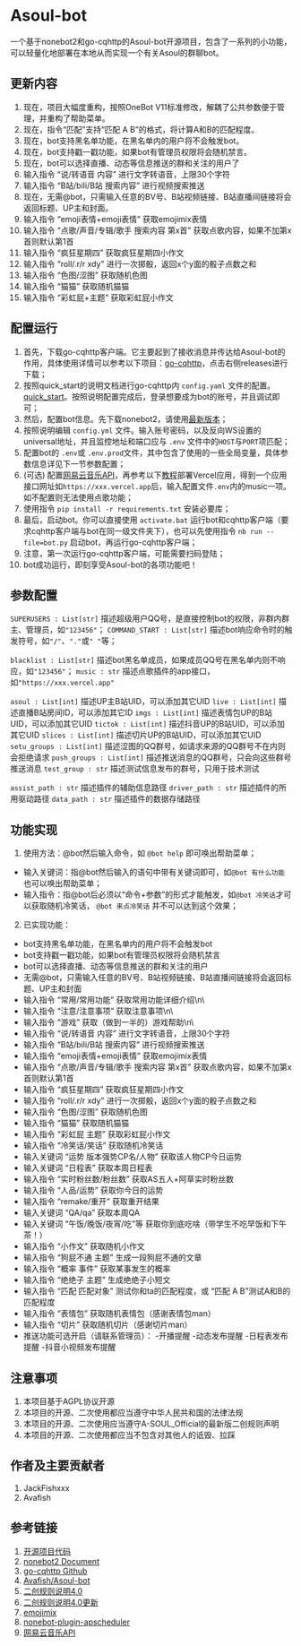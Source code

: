 # Asoul-bot
一个基于nonebot2和go-cqhttp的Asoul-bot开源项目，包含了一系列的小功能，可以轻量化地部署在本地从而实现一个有关Asoul的群聊bot。

## 更新内容

1. 现在，项目大幅度重构，按照OneBot V11标准修改，解耦了公共参数便于管理，并重构了帮助菜单。
2. 现在，指令“匹配”支持“匹配 A B”的格式，将计算A和B的匹配程度。
3. 现在，bot支持黑名单功能，在黑名单内的用户将不会触发bot。
4. 现在，bot支持戳一戳功能，如果bot有管理员权限将会随机禁言。
5. 现在，bot可以选择直播、动态等信息推送的群和关注的用户了
6. 输入指令 “说/转语音 内容” 进行文字转语音，上限30个字符
7. 输入指令 “B站/bili/B站 搜索内容” 进行视频搜索推送
8. 现在，无需@bot，只需输入任意的BV号、B站视频链接、B站直播间链接将会返回标题、UP主和封面。
9. 输入指令 “emoji表情+emoji表情” 获取emojimix表情
10. 输入指令 “点歌/声音/专辑/歌手 搜索内容 第x首” 获取点歌内容，如果不加第x首则默认第1首
11. 输入指令 “疯狂星期四” 获取疯狂星期四小作文
12. 输入指令 “roll/.r/r xdy” 进行一次掷骰，返回x个y面的骰子点数之和
13. 输入指令 “色图/涩图” 获取随机色图
14. 输入指令 “猫猫” 获取随机猫猫
15. 输入指令 “彩虹屁+主题” 获取彩虹屁小作文

## 配置运行

1. 首先，下载go-cqhttp客户端。它主要起到了接收消息并传达给Asoul-bot的作用，具体使用详情可以参考以下项目：[go-cqhttp](https://github.com/Mrs4s/go-cqhttp)，点击右侧releases进行下载；
2. 按照quick_start的说明文档进行go-cqhttp内 `config.yaml` 文件的配置。[quick_start](https://docs.go-cqhttp.org/guide/quick_start.html)。按照说明配置完成后，登录想要成为bot的账号，并且调试即可；
3. 然后，配置bot信息。先下载nonebot2，请使用[最新版本](https://v2.nonebot.dev/docs/start/installation)；
4. 按照说明编辑 `config.yml` 文件。输入账号密码，以及反向WS设置的universal地址，并且监控地址和端口应与 `.env` 文件中的`HOST`与`PORT`项匹配；
5. 配置bot的 `.env`或 `.env.prod`文件，其中包含了使用的一些全局变量，具体参数信息详见下一节参数配置；
6. (可选) 配置[网易云音乐API](https://github.com/Binaryify/NeteaseCloudMusicApi)，再参考以下[教程](https://blog.csdn.net/SoSalty/article/details/124516171)部署Vercel应用，得到一个应用接口网址如`https://xxx.vercel.app`后，输入配置文件`.env`内的music一项。如不配置则无法使用点歌功能；
7. 使用指令 `pip install -r requirements.txt` 安装必要库；
6. 最后，启动bot。你可以直接使用 `activate.bat` 运行bot和cqhttp客户端（要求cqhttp客户端与bot在同一级文件夹下），也可以先使用指令 `nb run --file=bot.py` 启动bot，再运行go-cqhttp客户端；
7. 注意，第一次运行go-cqhttp客户端，可能需要扫码登陆；
8. bot成功运行，即刻享受Asoul-bot的各项功能吧！

## 参数配置
`SUPERUSERS : List[str]` 描述超级用户QQ号，是直接控制bot的权限，非群内群主、管理员，如`"123456"`；
`COMMAND_START : List[str]` 描述bot响应命令时的触发符号，如`"/"`、`"."`或`" "`等；

`blacklist : List[str]` 描述bot黑名单成员，如果成员QQ号在黑名单内则不响应，如`"123456"`；
`music : str` 描述点歌插件的app接口，如`"https://xxx.vercel.app"`

`asoul : List[int]` 描述UP主B站UID，可以添加其它UID
`live : List[int]` 描述直播B站房间ID，可以添加其它ID
`imgs : List[int]` 描述表情包UP的B站UID，可以添加其它UID
`tictok : List[int]` 描述抖音UP的B站UID，可以添加其它UID
`slices : List[int]` 描述切片UP的B站UID，可以添加其它UID
`setu_groups : List[int]` 描述涩图的QQ群号，如请求来源的QQ群号不在内则会拒绝请求
`push_groups : List[int]` 描述推送消息的QQ群号，只会向这些群号推送消息
`test_group : str` 描述测试信息发布的群号，只用于技术测试

`assist_path : str` 描述插件的辅助信息路径
`driver_path : str` 描述插件的所用驱动路径
`data_path : str` 描述插件的数据存储路径


## 功能实现


1. 使用方法：@bot然后输入命令，如 `@bot help` 即可唤出帮助菜单；
- 输入关键词：指@bot然后输入的语句中带有关键词即可，如`@bot 有什么功能` 也可以唤出帮助菜单；
- 输入指令：指@bot后必须以“命令+参数”的形式才能触发，如`@bot 冷笑话`才可以获取随机冷笑话， `@bot 来点冷笑话` 并不可以达到这个效果；

2. 已实现功能：
- bot支持黑名单功能，在黑名单内的用户将不会触发bot
- bot支持戳一戳功能，如果bot有管理员权限将会随机禁言
- bot可以选择直播、动态等信息推送的群和关注的用户
- 无需@bot，只需输入任意的BV号、B站视频链接、B站直播间链接将会返回标题、UP主和封面
- 输入指令 “常用/常用功能” 获取常用功能详细介绍\n\
- 输入指令 “注意/注意事项” 获取注意事项\n\
- 输入指令 “游戏” 获取（做到一半的）游戏帮助\n\
- 输入指令 “说/转语音 内容” 进行文字转语音，上限30个字符
- 输入指令 “B站/bili/B站 搜索内容” 进行视频搜索推送
- 输入指令 “emoji表情+emoji表情” 获取emojimix表情
- 输入指令 “点歌/声音/专辑/歌手 搜索内容 第x首” 获取点歌内容，如果不加第x首则默认第1首
- 输入指令 “疯狂星期四” 获取疯狂星期四小作文
- 输入指令 “roll/.r/r xdy” 进行一次掷骰，返回x个y面的骰子点数之和
- 输入指令 “色图/涩图” 获取随机色图
- 输入指令 “猫猫” 获取随机猫猫
- 输入指令 “彩虹屁 主题” 获取彩虹屁小作文
- 输入指令   “冷笑话/笑话” 获取随机冷笑话
- 输入关键词 “运势 版本强势CP名/人物” 获取该人物CP今日运势
- 输入关键词 “日程表” 获取本周日程表
- 输入指令   “实时粉丝数/粉丝数” 获取AS五人+阿草实时粉丝数
- 输入指令   “人品/运势” 获取你今日的运势
- 输入指令   “remake/重开” 获取重开结果
- 输入关键词 “QA/qa” 获取本周QA
- 输入关键词 “午饭/晚饭/夜宵/吃”等 获取你到底吃啥（带学生不吃早饭和下午茶！）
- 输入指令   “小作文” 获取随机小作文
- 输入指令   “狗屁不通 主题” 生成一段狗屁不通的文章
- 输入指令   “概率 事件” 获取某事发生的概率
- 输入指令   “绝绝子 主题” 生成绝绝子小短文
- 输入指令   “匹配 匹配对象” 测试你和ta的匹配程度，或 “匹配 A B”测试A和B的匹配程度
- 输入指令   “表情包” 获取随机表情包（感谢表情包man）
- 输入指令   “切片” 获取随机切片（感谢切片man）
- 推送功能可选开启（请联系管理员）：
    -开播提醒
    -动态发布提醒
    -日程表发布提醒
    -抖音小视频发布提醒


 
## 注意事项
1. 本项目基于AGPL协议开源
2. 本项目的开源、二次使用都应当遵守中华人民共和国的法律法规
3. 本项目的开源、二次使用应当遵守A-SOUL_Official的最新版二创规则声明
4. 本项目的开源、二次使用都应当不包含对其他人的诋毁、拉踩

## 作者及主要贡献者
1. JackFishxxx
2. Avafish

## 参考链接
1. [开源项目代码](https://github.com/JackFishxxx/Asoul-bot)
2. [nonebot2 Document](https://v2.nonebot.dev/)
3. [go-cqhttp Github](https://github.com/Mrs4s/go-cqhttp)
4. [Avafish/Asoul-bot](https://github.com/Avafish/Asoul-bot)
5. [二创规则说明4.0](https://www.bilibili.com/read/cv12242629)
6. [二创规则说明4.0更新](https://www.bilibili.com/read/cv12242629)
7. [emojimix](https://github.com/noneplugin/nonebot-plugin-emojimix)
8. [nonebot-plugin-apscheduler](https://github.com/nonebot/plugin-apscheduler)
9. [网易云音乐API](https://github.com/Binaryify/NeteaseCloudMusicApi)